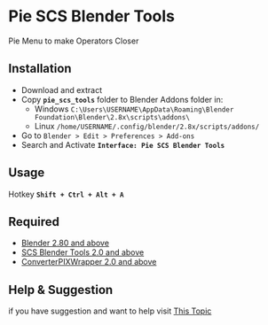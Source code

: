 # Pie SCS Blender Tools

Pie Menu to make Operators Closer

## Installation
- Download and extract
- Copy **`pie_scs_tools`** folder to Blender Addons folder in:
  - Windows  `C:\Users\USERNAME\AppData\Roaming\Blender Foundation\Blender\2.8x\scripts\addons\`
  - Linux `/home/USERNAME/.config/blender/2.8x/scripts/addons/`
- Go to  `Blender > Edit > Preferences > Add-ons`
- Search and Activate **`Interface: Pie SCS Blender Tools`**

## Usage
Hotkey **`Shift + Ctrl + Alt + A`**

## Required
* [Blender 2.80 and above](https://www.blender.org/download/)
* [SCS Blender Tools 2.0 and above](https://github.com/SCSSoftware/BlenderTools/releases)
* [ConverterPIXWrapper 2.0 and above](https://github.com/simon50keda/ConverterPIXWrapper/releases)

## Help & Suggestion
if you have suggestion and want to help visit [This Topic](http://google.com)
